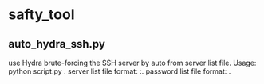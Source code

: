 # safty_tool
## auto_hydra_ssh.py
use Hydra brute-forcing the SSH server by auto from server list file.
Usage: python script.py  <server list file>  <password list file>.
server list file format: <server addr>:<port>.
password list file format: <password>.
